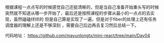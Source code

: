 根据课程一点点写的时候感觉自己还挺清晰的，但是当自己准备开始重头写的时候突然就不知道从哪一步开始了，最后还是按照课程的步骤从最小的一点点的去实现，虽然磕磕绊绊的 但是自己算是实现了一遍，但是对于fiber的处理上还有任务调度器的理解上还是不够深刻 ，需要自己后边再去复习然后总结一下。

代码地址：
https://github.com/mayunlongtx/mini-react/tree/main/Day04

